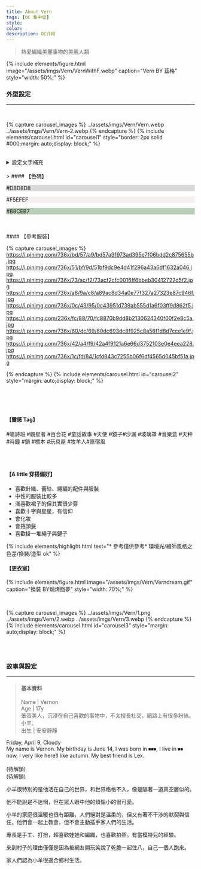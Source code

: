 ```yaml
---
title: About Vern
tags: [OC 集中營]
style:
color:
description: OC介紹
---
```


> 熱愛編織美麗事物的美麗人類

{% include elements/figure.html image="/assets/imgs/Vern/VernWithF.webp" caption="Vern BY 茲格" style="width: 50%;" %}

### 外型設定

---

<br>

{% capture carousel_images %}
../assets/imgs/Vern/Vern.webp
../assets/imgs/Vern/Vern-2.webp
{% endcapture %}
{% include elements/carousel.html id="carousel1" style="border: 2px solid #000;margin: auto;display: block;" %}
<br>
<br>

<details>
  <summary>設定文字補充</summary>
<br>
- 眉毛短短的<br>
- 單眼皮<br>
- 左眼底下有兩顆痣<br>
- 右眼眼尾有一顆痣<br>
- 身上還有很多痣和胎記(參考)<br>
  <br>
- 偶爾會換髮型但最常綁的髮型是辮子/髻<br>
- 如果你覺得他頭髮捲捲的，那他應該是有燙過<br>
- 髮量不是很多的類型<br>
- 長髮及腰有一點自然捲<br>
  <br>
- 皮膚白<br>
- 眼睛黑灰 *異色可以畫金色<br>
- 髮色是很白的粉<br>
- 私心很喜歡復古風/繽紛玩具<br>
- 喜歡粉藍色<br>
- 一點無口屬性<br>
- 笑的時候會出現酒窩和臥蠶<br>
- 萌萌的<br>
- 笨笨的<br>
- 小可愛!!!<br>
<br>
</details>
<br>
> #### 【色碼】

<p style="background-color: #D8D8D8;"> #D8D8D8</p>
<p style="background-color: #F5EFEF;"> #F5EFEF</p>
<p style="background-color: #B8CEB7;"> #B8CEB7</p>

<br>
<br>
#### 【參考服裝】

<br>

{% capture carousel_images %}
https://i.pinimg.com/736x/bd/57/a9/bd57a91973ad395e7f06bdd2c875655b.jpg
https://i.pinimg.com/736x/51/bf/9d/51bf9dc9e4d41f296a43a6df1632a046.jpg
https://i.pinimg.com/736x/73/ac/f2/73acf2cfc0016ff6bbeb30412722d5f2.jpg
https://i.pinimg.com/736x/a8/9a/c8/a89ac8d34a0e77f327a27323e87c946f.jpg
https://i.pinimg.com/736x/0c/43/95/0c43951d739ab555d1a6f03ff9d862f5.jpg
https://i.pinimg.com/236x/fc/88/70/fc8870b9dd8b2130624340f00f2e8c5a.jpg
https://i.pinimg.com/736x/60/dc/69/60dc693dc8f925c8a56f1d8d7cce1e9f.jpg
https://i.pinimg.com/736x/42/a4/f9/42a4f9121a6e66d3752103e0e4eea228.jpg
https://i.pinimg.com/736x/1c/fd/84/1cfd843c7255b06f6df4565d045bf51a.jpg

{% endcapture %}
{% include elements/carousel.html id="carousel2" style="margin: auto;display: block;" %}

<br>
<br>
<br>

#### 【靈感 Tag】

#唱詩班 #觀星者 #百合花 #童話故事 #天使 #鏡子#沙漏 #玻璃罩 #音樂盒 #天秤 #時鐘 #鎖 #標本 #玩具屋 #牧羊人#原宿風

<br>
<br>

#### 【A little 穿搭偏好】

- 喜歡針織、蕾絲、繩編的配件與服裝
- 中性的服裝比較多
- 滿喜歡裙子的但其實很少穿
- 喜歡十字與星星，有信仰
- 會化妝
- 會捲頭髮
- 喜歡掛一堆繩子與鏈子

{% include elements/highlight.html text="* 參考僅供參考* 環境光/繪師風格之色差/換裝/造型 ok" %}
<br>

#### 【更衣室】

{% include elements/figure.html image="/assets/imgs/Vern/Verndream.gif" caption="換裝 BY焗烤餓夢" style="width: 70%;" %}

<br>

{% capture carousel_images %}
../assets/imgs/Vern/1.png
../assets/imgs/Vern/2.webp
../assets/imgs/Vern/3.webp
{% endcapture %}
{% include elements/carousel.html id="carousel3" style="margin: auto;display: block;" %}

<br>
<br>

### 故事與設定

---

> #### 基本資料
>
> Name | Vernon <br>
> Age | 17y<br>
> 笨蛋美人，沉浸在自己喜歡的事物中，不太擅長社交，網路上有很多粉絲。小羊。<br>
> 出生 | 安安靜靜<br>

Friday, April 9, Cloudy<br>
My name is Vernon. My birthday is June 14, I was born in ⏹︎⏹︎⏹︎, I live in ⏹︎⏹︎ now, I very like here!I like autumn. My best friend is Lex.
<br>
<br>
(待解鎖)<br>
(待解鎖)

小羊很特別的是他活在自己的世界，和世界格格不入，像是隔著一道真空層似的。

他不能說是不迷惘，但在眾人眼中他的煩惱小的很可愛。

小羊的家庭很溫暖也很有距離，人們絕對是溫柔的，但又有著不干涉的默契與信任，他們會一起上教會，但不會主動插手家人們的生活。

專長是手工、打扮，超喜歡娃娃和編織，也喜歡拍照。有當模特兒的經驗。

來到村子的理由僅僅是因為被網友開玩笑說了乾脆一起住八，自己一個人跑來。

家人們認為小羊很適合鄉村生活。
